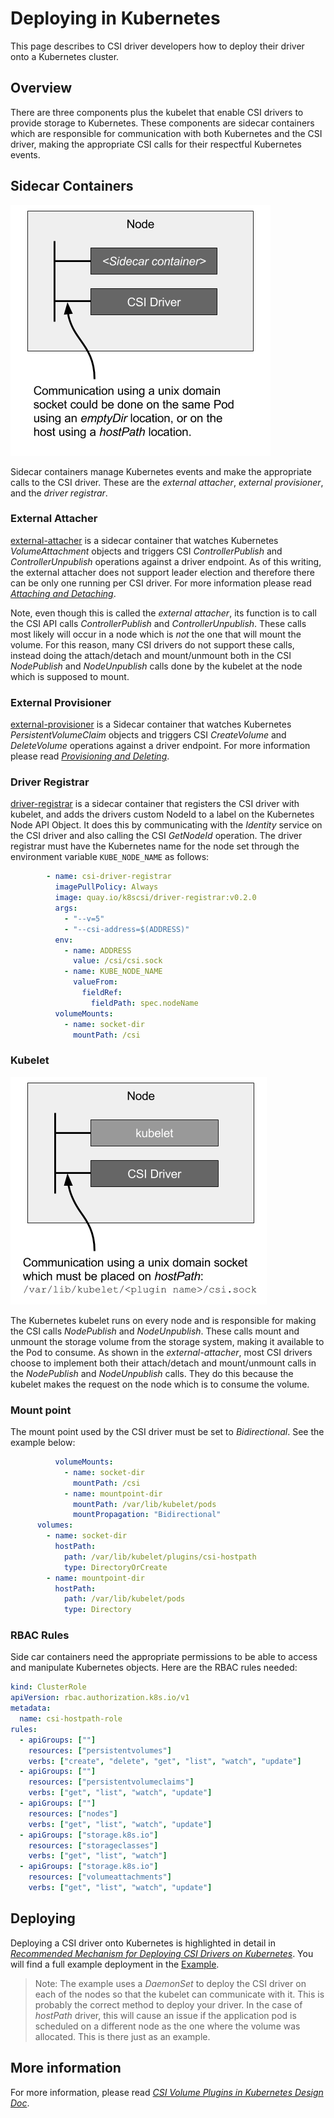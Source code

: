 # Deploying in Kubernetes
This page describes to CSI driver developers how to deploy their driver onto a Kubernetes cluster.

## Overview
There are three components plus the kubelet that enable CSI drivers to provide storage to Kubernetes. These components are sidecar containers which are responsible for communication with both Kubernetes and the CSI driver, making the appropriate CSI calls for their respectful Kubernetes events.

## Sidecar Containers
[![sidecar-container](images/sidecar-container.png)](https://docs.google.com/a/greatdanedata.com/drawings/d/1JExJ_98dt0NAsJ7iI0_9loeTn2rbLeEcpOMEvKrF-9w/edit?usp=sharing)

Sidecar containers manage Kubernetes events and make the appropriate calls to the CSI driver. These are the _external attacher_, _external provisioner_, and the _driver registrar_.

### External Attacher
[external-attacher](https://github.com/kubernetes-csi/external-attacher) is a sidecar container that watches Kubernetes _VolumeAttachment_ objects and triggers CSI _ControllerPublish_ and _ControllerUnpublish_ operations against a driver endpoint. As of this writing, the external attacher does not support leader election and therefore there can be only one running per CSI driver.  For more information please read [_Attaching and Detaching_](https://github.com/kubernetes/community/blob/master/contributors/design-proposals/storage/container-storage-interface.md#attaching-and-detaching).

Note, even though this is called the _external attacher_, its function is to call the CSI API calls _ControllerPublish_ and _ControllerUnpublish_. These calls most likely will occur in a node which is _not_ the one that will mount the volume. For this reason, many CSI drivers do not support these calls, instead doing the attach/detach and mount/unmount both in the CSI _NodePublish_ and _NodeUnpublish_ calls done by the kubelet at the node which is supposed to mount.

### External Provisioner
[external-provisioner](https://github.com/kubernetes-csi/external-provisioner) is a Sidecar container that watches Kubernetes _PersistentVolumeClaim_ objects and triggers CSI _CreateVolume_ and _DeleteVolume_ operations against a driver endpoint. For more information please read [_Provisioning and Deleting_](https://github.com/kubernetes/community/blob/master/contributors/design-proposals/storage/container-storage-interface.md#provisioning-and-deleting).

### Driver Registrar
[driver-registrar](https://github.com/kubernetes-csi/driver-registrar) is a sidecar container that registers the CSI driver with kubelet, and adds the drivers custom NodeId to a label on the Kubernetes Node API Object. It does this by communicating with the _Identity_ service on the CSI driver and also calling the CSI _GetNodeId_ operation. The driver registrar must have the Kubernetes name for the node set through the environment variable `KUBE_NODE_NAME` as follows:

```yaml
        - name: csi-driver-registrar
          imagePullPolicy: Always
          image: quay.io/k8scsi/driver-registrar:v0.2.0
          args:
            - "--v=5"
            - "--csi-address=$(ADDRESS)"
          env:
            - name: ADDRESS
              value: /csi/csi.sock
            - name: KUBE_NODE_NAME
              valueFrom:
                fieldRef:
                  fieldPath: spec.nodeName
          volumeMounts:
            - name: socket-dir
              mountPath: /csi
```

### Kubelet
[![kubelet](images/kubelet.png)](https://docs.google.com/a/greatdanedata.com/drawings/d/1NXaVNDh3mSDhog7Q3Y9eELyEF24F8Z-Kk0ujR3pyOes/edit?usp=sharing)

The Kubernetes kubelet runs on every node and is responsible for making the CSI calls _NodePublish_ and _NodeUnpublish_. These calls mount and unmount the storage volume from the storage system, making it available to the Pod to consume. As shown in the _external-attacher_, most CSI drivers choose to implement both their attach/detach and mount/unmount calls in the _NodePublish_ and _NodeUnpublish_ calls. They do this because the kubelet makes the request on the node which is to consume the volume.

### Mount point
The mount point used by the CSI driver must be set to _Bidirectional_. See the example below:

```yaml
          volumeMounts:
            - name: socket-dir
              mountPath: /csi
            - name: mountpoint-dir
              mountPath: /var/lib/kubelet/pods
              mountPropagation: "Bidirectional"
      volumes:
        - name: socket-dir
          hostPath:
            path: /var/lib/kubelet/plugins/csi-hostpath
            type: DirectoryOrCreate
        - name: mountpoint-dir
          hostPath:
            path: /var/lib/kubelet/pods
            type: Directory
```

### RBAC Rules
Side car containers need the appropriate permissions to be able to access and manipulate Kubernetes objects. Here are the RBAC rules needed:

```yaml
kind: ClusterRole
apiVersion: rbac.authorization.k8s.io/v1
metadata:
  name: csi-hostpath-role
rules:
  - apiGroups: [""]
    resources: ["persistentvolumes"]
    verbs: ["create", "delete", "get", "list", "watch", "update"]
  - apiGroups: [""]
    resources: ["persistentvolumeclaims"]
    verbs: ["get", "list", "watch", "update"]
  - apiGroups: [""]
    resources: ["nodes"]
    verbs: ["get", "list", "watch", "update"]
  - apiGroups: ["storage.k8s.io"]
    resources: ["storageclasses"]
    verbs: ["get", "list", "watch"]
  - apiGroups: ["storage.k8s.io"]
    resources: ["volumeattachments"]
    verbs: ["get", "list", "watch", "update"]
```

## Deploying
Deploying a CSI driver onto Kubernetes is highlighted in detail in [_Recommended Mechanism for Deploying CSI Drivers on Kubernetes_](https://github.com/kubernetes/community/blob/master/contributors/design-proposals/storage/container-storage-interface.md#recommended-mechanism-for-deploying-csi-drivers-on-kubernetes). You will find a full example deployment in the [Example](Example.html).

> Note: The example uses a _DaemonSet_ to deploy the CSI driver on each of the nodes so that the kubelet can communicate with it. This is probably the correct method to deploy your driver. In the case of _hostPath_ driver, this will cause an issue if the application pod is scheduled on a different node as the one where the volume was allocated. This is there just as an example.


## More information
For more information, please read [_CSI Volume Plugins in Kubernetes Design Doc_](https://github.com/kubernetes/community/blob/master/contributors/design-proposals/storage/container-storage-interface.md).
